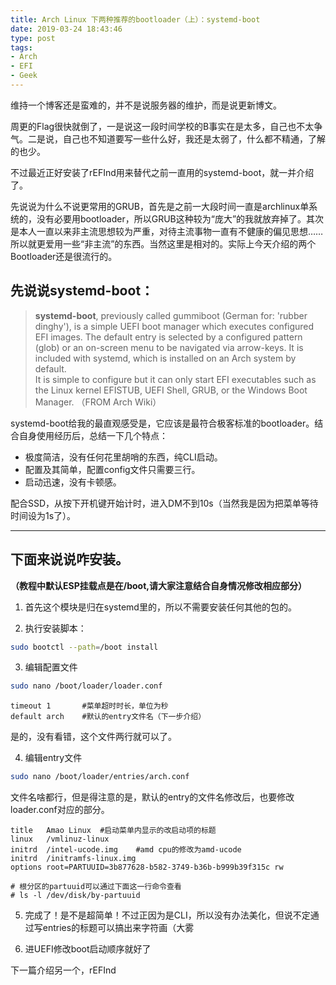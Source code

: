 ```yaml
---
title: Arch Linux 下两种推荐的bootloader（上）：systemd-boot
date: 2019-03-24 18:43:46
type: post
tags: 
- Arch
- EFI
- Geek
---
```


维持一个博客还是蛮难的，并不是说服务器的维护，而是说更新博文。

周更的Flag很快就倒了，一是说这一段时间学校的B事实在是太多，自己也不太争气。二是说，自己也不知道要写一些什么好，我还是太弱了，什么都不精通，了解的也少。

不过最近正好安装了rEFInd用来替代之前一直用的systemd-boot，就一并介绍了。

先说说为什么不说更常用的GRUB，首先是之前一大段时间一直是archlinux单系统的，没有必要用bootloader，所以GRUB这种较为“庞大”的我就放弃掉了。其次是本人一直以来非主流思想较为严重，对待主流事物一直有不健康的偏见思想……所以就更爱用一些“非主流”的东西。当然这里是相对的。实际上今天介绍的两个Bootloader还是很流行的。

<!--more-->

## 先说说systemd-boot：
> **systemd-boot**, previously called gummiboot (German for: 'rubber dinghy'), is a simple UEFI boot manager which executes configured EFI images. The default entry is selected by a configured pattern (glob) or an on-screen menu to be navigated via arrow-keys. It is included with systemd, which is installed on an Arch system by default.  
It is simple to configure but it can only start EFI executables such as the Linux kernel EFISTUB, UEFI Shell, GRUB, or the Windows Boot Manager. （FROM Arch Wiki）

systemd-boot给我的最直观感受是，它应该是最符合极客标准的bootloader。结合自身使用经历后，总结一下几个特点：
* 极度简洁，没有任何花里胡哨的东西，纯CLI启动。
* 配置及其简单，配置config文件只需要三行。
* 启动迅速，没有卡顿感。

配合SSD，从按下开机键开始计时，进入DM不到10s（当然我是因为把菜单等待时间设为1s了）。

-----

## 下面来说说咋安装。

**（教程中默认ESP挂载点是在/boot,请大家注意结合自身情况修改相应部分）**

1. 首先这个模块是归在systemd里的，所以不需要安装任何其他的包的。

2. 执行安装脚本：
```sh
sudo bootctl --path=/boot install
```

3. 编辑配置文件
```sh
sudo nano /boot/loader/loader.conf
```

```config
timeout 1       #菜单超时时长，单位为秒
default arch    #默认的entry文件名（下一步介绍）
```

是的，没有看错，这个文件两行就可以了。

4. 编辑entry文件
```sh
sudo nano /boot/loader/entries/arch.conf 
```
文件名啥都行，但是得注意的是，默认的entry的文件名修改后，也要修改loader.conf对应的部分。
```config
title   Amao Linux  #启动菜单内显示的改启动项的标题
linux   /vmlinuz-linux
initrd  /intel-ucode.img    #amd cpu的修改为amd-ucode
initrd  /initramfs-linux.img
options root=PARTUUID=3b877628-b582-3749-b36b-b999b39f315c rw

# 根分区的partuuid可以通过下面这一行命令查看
# ls -l /dev/disk/by-partuuid
```

5. 完成了！是不是超简单！不过正因为是CLI，所以没有办法美化，但说不定通过写entries的标题可以搞出来字符画（大雾

6. 进UEFI修改boot启动顺序就好了


下一篇介绍另一个，rEFInd